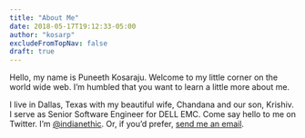 ```yaml
---
title: "About Me"
date: 2018-05-17T19:12:33-05:00
author: "kosarp"
excludeFromTopNav: false
draft: true
---
```

Hello, my name is Puneeth Kosaraju. Welcome to my little corner on the world wide web. I’m humbled that you want to learn a little more about me.

I live in Dallas, Texas with my beautiful wife, Chandana and our son, Krishiv. I serve as Senior Software Engineer for DELL EMC.
Come say hello to me on Twitter. I’m [@indianethic](https://twitter.com/intent/user?screen_name=indianethic "Twitter Handle for Puneeth"). Or, if you’d prefer, [send me an email](mailto:pk@puneethkosaraju.com "E-Mail link").
